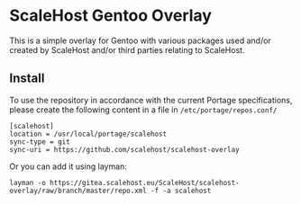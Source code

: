 # ScaleHost Gentoo Overlay

This is a simple overlay for Gentoo with various packages used and/or created by ScaleHost and/or third parties relating to ScaleHost.

## Install

To use the repository in accordance with the current Portage specifications, please create the following content in a file in `/etc/portage/repos.conf/`

```
[scalehost]
location = /usr/local/portage/scalehost
sync-type = git
sync-uri = https://github.com/scalehost/scalehost-overlay
```

Or you can add it using layman:  

`layman -o https://gitea.scalehost.eu/ScaleHost/scalehost-overlay/raw/branch/master/repo.xml -f -a scalehost`
